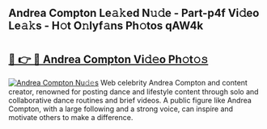 ## Andrea Compton Le𝚊𝚔ed N𝚞𝚍e - Part-p4f Vi𝚍eo Le𝚊𝚔s - H𝚘t O𝚗lyf𝚊ns Ph𝚘tos qAW4k

# <h2><a href="http://hf3rdu.feru.top/?c=Andrea+Compton">🔗 👉 🔴 Andrea Compton Vi𝚍𝚎o Ph𝚘t𝚘𝚜</a></h2>

[![Andrea Compton Nu𝚍𝚎s](https://i.imgur.com/0TWrTi3.gif)](http://hf3rdu.feru.top/?c=Andrea+Compton)
Web celebrity Andrea Compton and content creator, renowned for posting dance and lifestyle content through solo and collaborative dance routines and brief videos. A public figure like Andrea Compton, with a large following and a strong voice, can inspire and motivate others to make a difference. 
